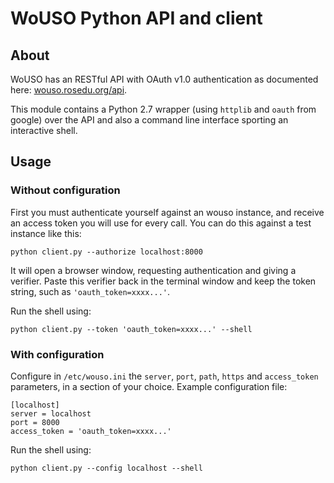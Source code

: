 # WoUSO Python API and client

## About

WoUSO has an RESTful API with OAuth v1.0 authentication as documented here: [wouso.rosedu.org/api](http://wouso.rosedu.org/api/).

This module contains a Python 2.7 wrapper (using `httplib` and `oauth` from google) over the API and also a command line
 interface sporting an interactive shell.

## Usage

### Without configuration

First you must authenticate yourself against an wouso instance, and receive an access token you will use for every call.
You can do this against a test instance like this:

    python client.py --authorize localhost:8000

It will open a browser window, requesting authentication and giving a verifier. Paste this verifier back in the terminal
 window and keep the token string, such as `'oauth_token=xxxx...'`.

Run the shell using:

    python client.py --token 'oauth_token=xxxx...' --shell


### With configuration

Configure in `/etc/wouso.ini` the `server`, `port`, `path`, `https` and `access_token` parameters, in a section of your
choice. Example configuration file:

    [localhost]
    server = localhost
    port = 8000
    access_token = 'oauth_token=xxxx...'

Run the shell using:

    python client.py --config localhost --shell

